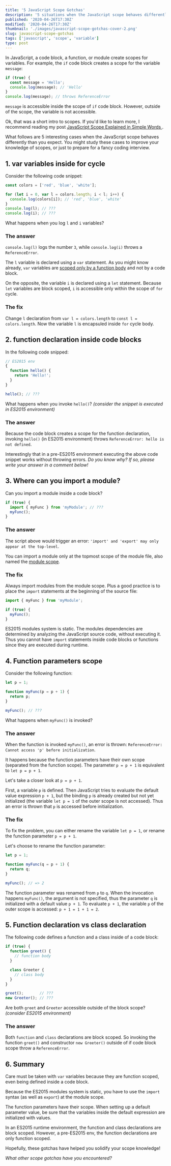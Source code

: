 ```yaml
---
title: '5 JavaScript Scope Gotchas'
description: '5 situations when the JavaScript scope behaves differently than you expect.'
published: '2020-04-26T17:30Z'
modified: '2020-04-26T17:30Z'
thumbnail: './images/javascript-scope-gotchas-cover-2.png'
slug: javascript-scope-gotchas
tags: ['javascript', 'scope', 'variable']
type: post
---
```


In JavaScript, a code block, a function, or module create scopes for variables. For example, the `if` code block creates a scope for the variable `message`:

```javascript mark=3,5
if (true) {
  const message = 'Hello';
  console.log(message); // 'Hello'
}
console.log(message); // throws ReferenceError
```

`message` is accessible inside the scope of `if` code block. However, outside of the scope, the variable is not accessible.  

Ok, that was a short intro to scopes. If you'd like to learn more, I recommend reading my post [JavaScript Scope Explained in Simple Words
](/javascript-scope/).  

What follows are 5 interesting cases when the JavaScript scope behaves differently than you expect. You might study these cases to improve your knowledge of scopes, or just to prepare for a fancy coding interview.  

<Affiliate type="traversyJavaScript" />

## 1. var variables inside for cycle

Consider the following code snippet:

```javascript
const colors = ['red', 'blue', 'white'];

for (let i = 0, var l = colors.length; i < l; i++) {
  console.log(colors[i]); // 'red', 'blue', 'white'
}
console.log(l); // ???
console.log(i); // ???
```

What happens when you log `l` and `i` variables?  

### The answer

`console.log(l)` logs the number `3`, while `console.log(i)` throws a `ReferenceError`.  

The `l` variable is declared using a `var` statement. As you might know already, `var` variables are [scoped only by a function body](/javascript-scope/#21-var-is-not-block-scoped) and not by a code block.  

On the opposite, the variable `i` is declared using a `let` statement. Because `let` variables are block scoped, `i` is accessible only within the scope of `for` cycle.  

### The fix

Change `l` declaration from `var l = colors.length` to `const l = colors.length`. Now the variable `l` is encapsuled inside `for` cycle body.  

## 2. function declaration inside code blocks

In the following code snipped:
```javascript
// ES2015 env
{
  function hello() {
    return 'Hello!';
  }
}

hello(); // ???
```

What happens when you invoke `hello()`? *(consider the snippet is executed in ES2015 environment)*

### The answer

Because the code block creates a scope for the function declaration, invoking `hello()` (in ES2015 environment) throws `ReferenceError: hello is not defined`. 

Interestingly that in a pre-ES2015 environment executing the above code snippet works without throwing errors. *Do you know why? If so, please write your answer in a comment below!*

## 3. Where can you import a module?

Can you import a module inside a code block?

```javascript
if (true) {
  import { myFunc } from 'myModule'; // ???
  myFunc();
}
```

### The answer

The script above would trigger an error: `'import' and 'export' may only appear at the top-level`. 

You can import a module only at the topmost scope of the module file, also named the [module scope](/javascript-scope/#4-module-scope).  

### The fix

Always import modules from the module scope. Plus a good practice is to place the `import` statements at the beginning of the source file:  

```javascript
import { myFunc } from 'myModule';

if (true) {
  myFunc();
}
```

ES2015 modules system is static. The modules dependencies are determined by analyzing the JavaScript source code, without executing it. Thus you cannot have `import` statements inside code blocks or functions since they are executed during runtime.  

## 4. Function parameters scope

Consider the following function:

```javascript
let p = 1;

function myFunc(p = p + 1) {
  return p;
}

myFunc(); // ???
```

What happens when `myFunc()` is invoked?

### The answer

When the function is invoked `myFunc()`, an error is thrown: `ReferenceError: Cannot access 'p' before initialization`.  

It happens because the function parameters have their own scope (separated from the function scope). The parameter `p = p + 1` is equivalent to `let p = p + 1`.  

Let's take a closer look at `p = p + 1`. 

First, a variable `p` is defined. Then JavaScript tries to evaluate the default value expression `p + 1`, but the binding `p` is already created but not yet initialized (the variable `let p = 1` of the outer scope is not accessed). Thus an error is thrown that `p` is accessed before initialization.  

### The fix

To fix the problem, you can either rename the variable `let p = 1`, or rename the function parameter `p = p + 1`.  

Let's choose to rename the function parameter:

```javascript
let p = 1;

function myFunc(q = p + 1) {
  return q;
}

myFunc(); // => 2
```

The function parameter was renamed from `p` to `q`. When the invocation happens `myFunc()`, the argument is not specified, thus the parameter `q` is initialized with a default value `p + 1`. To evaluate `p + 1`, the variable `p` of the outer scope is accessed: `p + 1 = 1 + 1 = 2`.  

## 5. Function declaration vs class declaration

The following code defines a function and a class inside of a code block:

```javascript
if (true) {
  function greet() {
    // function body
  }

  class Greeter {
    // class body
  }
}

greet();       // ???
new Greeter(); // ???
```

Are both `greet` and `Greeter` accessible outside of the block scope? *(consider ES2015 environment)*

### The answer

Both `function` and `class` declarations are block scoped. So invoking the function `greet()` and constructor `new Greeter()` outside of if code block scope throw a `ReferenceError`.  

## 6. Summary

Care must be taken with `var` variables because they are function scoped, even being defined inside a code block.  

Because the ES2015 modules system is static, you have to use the `import` syntax (as well as `export`) at the module scope. 

The function parameters have their scope. When setting up a default parameter value, be sure that the variables inside the default expression are initialized with values. 

In an ES2015 runtime environment, the function and class declarations are block scoped. However, a pre-ES2015 env, the function declarations are only function scoped.   

Hopefully, these gotchas have helped you solidify your scope knowledge!

*What other scope gotchas have you encountered?*